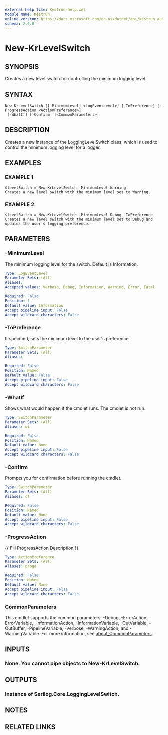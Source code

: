 ```yaml
---
external help file: Kestrun-help.xml
Module Name: Kestrun
online version: https://docs.microsoft.com/en-us/dotnet/api/kestrun.authentication.claimpolicybuilder
schema: 2.0.0
---
```


# New-KrLevelSwitch

## SYNOPSIS
Creates a new level switch for controlling the minimum logging level.

## SYNTAX

```
New-KrLevelSwitch [[-MinimumLevel] <LogEventLevel>] [-ToPreference] [-ProgressAction <ActionPreference>]
 [-WhatIf] [-Confirm] [<CommonParameters>]
```

## DESCRIPTION
Creates a new instance of the LoggingLevelSwitch class, which is used to control the minimum logging level for a logger.

## EXAMPLES

### EXAMPLE 1
```
$levelSwitch = New-KrLevelSwitch -MinimumLevel Warning
Creates a new level switch with the minimum level set to Warning.
```

### EXAMPLE 2
```
$levelSwitch = New-KrLevelSwitch -MinimumLevel Debug -ToPreference
Creates a new level switch with the minimum level set to Debug and updates the user's logging preference.
```

## PARAMETERS

### -MinimumLevel
The minimum logging level for the switch.
Default is Information.

```yaml
Type: LogEventLevel
Parameter Sets: (All)
Aliases:
Accepted values: Verbose, Debug, Information, Warning, Error, Fatal

Required: False
Position: 1
Default value: Information
Accept pipeline input: False
Accept wildcard characters: False
```

### -ToPreference
If specified, sets the minimum level to the user's preference.

```yaml
Type: SwitchParameter
Parameter Sets: (All)
Aliases:

Required: False
Position: Named
Default value: False
Accept pipeline input: False
Accept wildcard characters: False
```

### -WhatIf
Shows what would happen if the cmdlet runs.
The cmdlet is not run.

```yaml
Type: SwitchParameter
Parameter Sets: (All)
Aliases: wi

Required: False
Position: Named
Default value: None
Accept pipeline input: False
Accept wildcard characters: False
```

### -Confirm
Prompts you for confirmation before running the cmdlet.

```yaml
Type: SwitchParameter
Parameter Sets: (All)
Aliases: cf

Required: False
Position: Named
Default value: None
Accept pipeline input: False
Accept wildcard characters: False
```

### -ProgressAction
{{ Fill ProgressAction Description }}

```yaml
Type: ActionPreference
Parameter Sets: (All)
Aliases: proga

Required: False
Position: Named
Default value: None
Accept pipeline input: False
Accept wildcard characters: False
```

### CommonParameters
This cmdlet supports the common parameters: -Debug, -ErrorAction, -ErrorVariable, -InformationAction, -InformationVariable, -OutVariable, -OutBuffer, -PipelineVariable, -Verbose, -WarningAction, and -WarningVariable. For more information, see [about_CommonParameters](http://go.microsoft.com/fwlink/?LinkID=113216).

## INPUTS

### None. You cannot pipe objects to New-KrLevelSwitch.
## OUTPUTS

### Instance of Serilog.Core.LoggingLevelSwitch.
## NOTES

## RELATED LINKS
